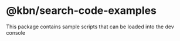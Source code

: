 # @kbn/search-code-examples

This package contains sample scripts that can be loaded into the dev console
